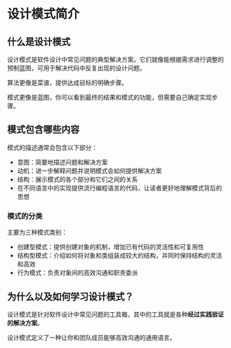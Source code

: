 # 设计模式简介

## 什么是设计模式

设计模式是软件设计中常见问题的典型解决方案。它们就像能根据需求进行调整的预制蓝图，可用于解决代码中反复出现的设计问题。

算法更像是菜谱，提供达成目标的明确步骤。

模式更像是蓝图，你可以看到最终的结果和模式的功能，但需要自己确定实现步骤。

## 模式包含哪些内容

模式的描述通常会包含以下部分：

- 意图：简要地描述问题和解决方案
- 动机：进一步解释问题并说明模式会如何提供解决方案
- 结构：展示模式的各个部分和它们之间的关系
- 在不同语言中的实现提供流行编程语言的代码，让读者更好地理解模式背后的思想

### 模式的分类

主要为三种模式类别：

- 创建型模式：提供创建对象的机制，增加已有代码的灵活性和可复用性
- 结构型模式：介绍如何将对象和类组装成较大的结构，并同时保持结构的灵活和高效
- 行为模式：负责对象间的高效沟通和职责委派

## 为什么以及如何学习设计模式？

设计模式是针对软件设计中常见问题的工具箱，其中的工具就是各种**经过实践验证的解决方案**。

设计模式定义了一种让你和团队成员能够高效沟通的通用语言。